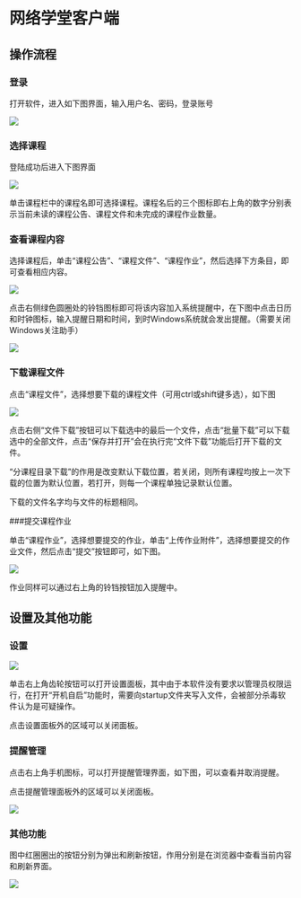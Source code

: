 # 网络学堂客户端




## 操作流程

### 登录

打开软件，进入如下图界面，输入用户名、密码，登录账号

![](docs/1.png)

### 选择课程

登陆成功后进入下图界面

![](docs/2.png)

单击课程栏中的课程名即可选择课程。课程名后的三个图标即右上角的数字分别表示当前未读的课程公告、课程文件和未完成的课程作业数量。

### 查看课程内容

选择课程后，单击“课程公告”、“课程文件”、“课程作业”，然后选择下方条目，即可查看相应内容。 

![](docs/3.png)

点击右侧绿色圆圈处的铃铛图标即可将该内容加入系统提醒中，在下图中点击日历和时钟图标，输入提醒日期和时间，到时Windows系统就会发出提醒。（需要关闭Windows关注助手） 

![](docs/4.png)

### 下载课程文件 

点击“课程文件”，选择想要下载的课程文件（可用ctrl或shift键多选），如下图

![](docs/5.png)

点击右侧“文件下载”按钮可以下载选中的最后一个文件，点击“批量下载”可以下载选中的全部文件，点击“保存并打开”会在执行完“文件下载”功能后打开下载的文件。

“分课程目录下载”的作用是改变默认下载位置，若关闭，则所有课程均按上一次下载的位置为默认位置，若打开，则每一个课程单独记录默认位置。

下载的文件名字均与文件的标题相同。

###提交课程作业 

单击“课程作业”，选择想要提交的作业，单击“上传作业附件”，选择想要提交的作业文件，然后点击“提交”按钮即可，如下图。

![](docs/6.png)

作业同样可以通过右上角的铃铛按钮加入提醒中。

## 设置及其他功能

### 设置

![](docs/7.png)

单击右上角齿轮按钮可以打开设置面板，其中由于本软件没有要求以管理员权限运行，在打开“开机自启”功能时，需要向startup文件夹写入文件，会被部分杀毒软件认为是可疑操作。

点击设置面板外的区域可以关闭面板。

### 提醒管理

点击右上角手机图标，可以打开提醒管理界面，如下图，可以查看并取消提醒。

点击提醒管理面板外的区域可以关闭面板。

![](docs/8.png)

### 其他功能

图中红圈圈出的按钮分别为弹出和刷新按钮，作用分别是在浏览器中查看当前内容和刷新界面。 

![](docs/9.png)
